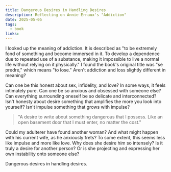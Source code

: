 ```yaml
---
title: Dangerous Desires in Handling Desires
description: Reflecting on Annie Ernaux's "Addiction"
date: 2025-05-05
tags:
  - book
links:
---
```

I looked up the meaning of addiction. It is described as "to be extremely fond of something and become immersed in it. To develop a dependence due to repeated use of a substance, making it impossible to live a normal life without relying on it physically." I found the book's original title was "se predre," which means "to lose." Aren't addiction and loss slightly different in meaning?

Can one be this honest about sex, infidelity, and love? In some ways, it feels intimately pure. Can one be so anxious and obsessed with someone else? Can everything surrounding oneself be so delicate and interconnected? Isn't honesty about desire something that amplifies the more you look into yourself? Isn't impulse something that grows with impulse?

>"A desire to write about something dangerous that I possess. Like an open basement door that I must enter, no matter the cost."

Could my adulterer have found another woman? And what might happen with his current wife, as he anxiously frets? To some extent, this seems less like impulse and more like love. Why does she desire him so intensely? Is it truly a desire for another person? Or is she projecting and expressing her own instability onto someone else?

  
Dangerous desires in handling desires.